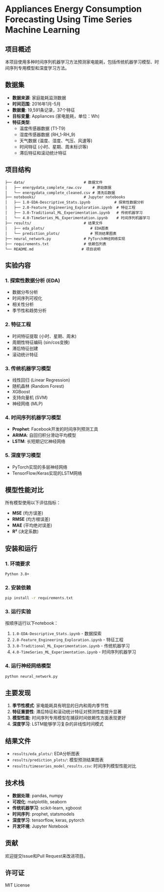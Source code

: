 # Appliances Energy Consumption Forecasting Using Time Series Machine Learning

## 项目概述

本项目使用多种时间序列机器学习方法预测家电能耗，包括传统机器学习模型、时间序列专用模型和深度学习方法。

## 数据集

- **数据来源**: 家庭能耗监测数据
- **时间范围**: 2016年1月-5月
- **数据量**: 19,591条记录，37个特征
- **目标变量**: Appliances (家电能耗，单位：Wh)
- **特征类型**: 
  - 温度传感器数据 (T1-T9)
  - 湿度传感器数据 (RH_1-RH_9)
  - 天气数据 (温度、湿度、气压、风速等)
  - 时间特征 (小时、星期、周末标识等)
  - 滞后特征和滚动统计特征

## 项目结构

```
├── data/                           # 数据文件
│   ├── energydata_complete_raw.csv     # 原始数据
│   └── energydata_complete_cleaned.csv # 清洗后数据
├── notebooks/                      # Jupyter notebooks
│   ├── 1.0-EDA-Descriptive_Stats.ipynb           # 探索性数据分析
│   ├── 2.0-Feature_Engineering_Exploration.ipynb  # 特征工程
│   ├── 3.0-Traditional_ML_Experimentation.ipynb   # 传统机器学习
│   └── 4.0-TimeSeries_ML_Experimentation.ipynb    # 时间序列机器学习
├── results/                        # 结果文件
│   ├── eda_plots/                     # EDA图表
│   └── prediction_plots/              # 预测结果图表
├── neural_network.py               # PyTorch神经网络实现
├── requirements.txt                # 依赖包列表
└── README.md                      # 项目说明
```

## 实验内容

### 1. 探索性数据分析 (EDA)
- 数据分布分析
- 时间序列可视化
- 相关性分析
- 季节性和趋势分析

### 2. 特征工程
- 时间特征提取 (小时、星期、周末)
- 周期性特征编码 (sin/cos变换)
- 滞后特征创建
- 滚动统计特征

### 3. 传统机器学习模型
- 线性回归 (Linear Regression)
- 随机森林 (Random Forest)
- XGBoost
- 支持向量机 (SVM)
- 神经网络 (MLP)

### 4. 时间序列机器学习模型
- **Prophet**: Facebook开发的时间序列预测工具
- **ARIMA**: 自回归积分滑动平均模型
- **LSTM**: 长短期记忆神经网络

### 5. 深度学习模型
- PyTorch实现的多层神经网络
- TensorFlow/Keras实现的LSTM网络

## 模型性能对比

所有模型使用以下评估指标：
- **MSE** (均方误差)
- **RMSE** (均方根误差)
- **MAE** (平均绝对误差)
- **R²** (决定系数)

## 安装和运行

### 1. 环境要求
```bash
Python 3.8+
```

### 2. 安装依赖
```bash
pip install -r requirements.txt
```

### 3. 运行实验
按顺序运行以下notebook：
1. `1.0-EDA-Descriptive_Stats.ipynb` - 数据探索
2. `2.0-Feature_Engineering_Exploration.ipynb` - 特征工程
3. `3.0-Traditional_ML_Experimentation.ipynb` - 传统机器学习
4. `4.0-TimeSeries_ML_Experimentation.ipynb` - 时间序列机器学习

### 4. 运行神经网络模型
```bash
python neural_network.py
```

## 主要发现

1. **季节性模式**: 家电能耗具有明显的日内和周内季节性
2. **特征重要性**: 滞后特征和滚动统计特征对预测性能提升显著
3. **模型性能**: 时间序列专用模型在捕获时间依赖性方面表现更好
4. **深度学习**: LSTM能够学习复杂的非线性时间模式

## 结果文件

- `results/eda_plots/`: EDA分析图表
- `results/prediction_plots/`: 模型预测结果图表
- `results/timeseries_model_results.csv`: 时间序列模型性能对比

## 技术栈

- **数据处理**: pandas, numpy
- **可视化**: matplotlib, seaborn
- **传统机器学习**: scikit-learn, xgboost
- **时间序列**: prophet, statsmodels
- **深度学习**: tensorflow, keras, pytorch
- **开发环境**: Jupyter Notebook

## 贡献

欢迎提交Issue和Pull Request来改进项目。

## 许可证

MIT License